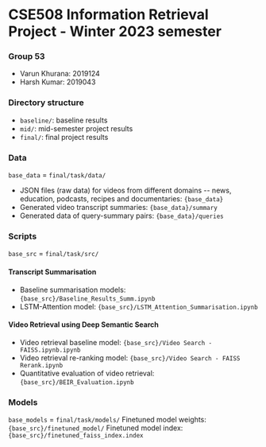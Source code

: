 # CSE508 Information Retrieval Project - Winter 2023 semester

### Group 53
- Varun Khurana: 2019124
- Harsh Kumar: 2019043

### Directory structure
- ```baseline/```: baseline results
- ```mid/```: mid-semester project results
- ```final/```: final project results

### Data
```base_data``` = ```final/task/data/```
- JSON files (raw data) for videos from different domains -- news, education, podcasts, recipes and documentaries: ```{base_data}```
- Generated video transcript summaries: ```{base_data}/summary```
- Generated data of query-summary pairs: ```{base_data}/queries```

### Scripts
```base_src``` = ```final/task/src/```
#### Transcript Summarisation
- Baseline summarisation models: ```{base_src}/Baseline_Results_Summ.ipynb```
- LSTM-Attention model: ```{base_src}/LSTM_Attention_Summarisation.ipynb```

#### Video Retrieval using Deep Semantic Search
- Video retrieval baseline model: ```{base_src}/Video Search - FAISS.ipynb.ipynb```
- Video retrieval re-ranking model: ```{base_src}/Video Search - FAISS Rerank.ipynb```
- Quantitative evaluation of video retrieval: ```{base_src}/BEIR_Evaluation.ipynb```

### Models
```base_models``` = ```final/task/models/```
Finetuned model weights: ```{base_src}/finetuned_model/```
Finetuned model index: ```{base_src}/finetuned_faiss_index.index```
